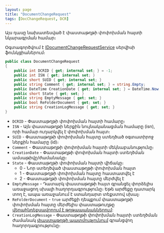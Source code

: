 ```yaml
---
layout: page
title: "DocumentChangeRequest" 
tags: [DocChangeRequest, DCR]
---
```


Այս դասը նախատեսված է փաստաթղթի փոփոխման հայտի նկարագրման համար։

Օգտագործվում է [IDocumentChangeRequestService](../services/IDocumentChangeRequestService.md) սերվիսի ֆունկցիաներում։

```c#
public class DocumentChangeRequest
{
    public int DCRID { get; internal set; } = -1;
    public int ISN { get; internal set; }
    public short SUID { get; internal set; }
    public string Comment { get; internal set; } = string.Empty;
    public DateTime CreationDate { get; internal set; } = DateTime.Now;
    public short State { get; set; }
    public string EmptyMessage { get; set; }
    public bool ReFolderDocument { get; set; }
    public string CreationLogMessage { get; set; }
}
```

* `DCRID` - Փաստաթղթի փոփոխման հայտի համարը։
* `ISN` - Այն փաստաթղթի ներքին նույնականացման համարը (isn), որի համար ուղարկվել է փոփոխման հայտ։
* `SUID` - Փաստաթղթի փոփոխման հայտը ստեղծած օգտատիրոջ ներքին համարը (id)։
* `Comment` - Փաստաթղթի փոփոխման հայտի մեկնաբանությունը։
* `CreationDate` - Փաստաթղթի փոփոխման հայտի ստեղծման ամսաթիվը/ժամանակը։
* `State` - Փաստաթղթի փոփոխման հայտի վիճակը։
    * 0 - Նոր ստեղծված փաստաթղթի փոփոխման հայտ
    * 1 - Փաստաթղթի փոփոխման հայտը հաստատվել է
    * 2 - Փաստաթղթի փոփոխման հայտը մերժվել է
* `EmptyMessage` - Դատարկ փաստաթղթի հայտ գրանցել փորձելիս առաջացող սխալի հաղորդագրությունը։ Եթե արժեքը դատարկ տող է, ապա առաջանում է ստանդարտ տեքստով սխալ։
* `ReFolderDocument` - `true` արժեքի դեպքում փաստաթղթի փոփոխման հայտը մերժելիս փաստաթուղթը [վերաինդեքսավորում է թղթապանակներում](../services/IDocumentService.md#refolder):
* `CreationLogMessage` - Փաստաթղթի փոփոխման հայտի ստեղծման ժամանակ [փաստաթղթի պատմությունում](https://armsoft.github.io/as4x-docs/HTM/ProgrGuide/Database/DocLog.html) գրանցվող հաղորդագրությունը։
